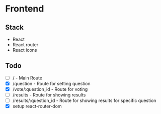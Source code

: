 # Frontend

## Stack

- React
- React router
- React icons

## Todo

- [ ] / - Main Route
- [x] /question - Route for setting question
- [x] /vote/:question_id - Route for voting
- [ ] /results - Route for showing results
- [ ] /results/:question_id - Route for showing results for specific question
- [x] setup react-router-dom
